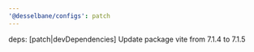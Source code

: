 ```yaml
---
'@desselbane/configs': patch
---
```


deps: [patch|devDependencies] Update package vite from 7.1.4 to 7.1.5
